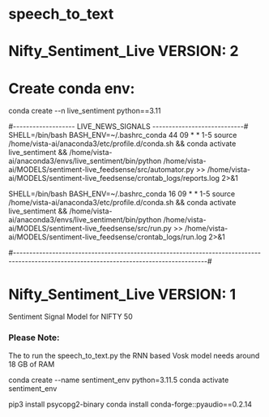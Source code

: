 # speech_to_text
# Nifty_Sentiment_Live VERSION: 2

# Create conda env:
conda create --n live_sentiment python==3.11

#------------------- LIVE_NEWS_SIGNALS ----------------------------#
SHELL=/bin/bash
BASH_ENV=~/.bashrc_conda
44 09 * * 1-5 source /home/vista-ai/anaconda3/etc/profile.d/conda.sh && conda activate live_sentiment && /home/vista-ai/anaconda3/envs/live_sentiment/bin/python /home/vista-ai/MODELS/sentiment-live_feedsense/src/automator.py >> /home/vista-ai/MODELS/sentiment-live_feedsense/crontab_logs/reports.log 2>&1

SHELL=/bin/bash
BASH_ENV=~/.bashrc_conda
16 09 * * 1-5 source /home/vista-ai/anaconda3/etc/profile.d/conda.sh && conda activate live_sentiment && /home/vista-ai/anaconda3/envs/live_sentiment/bin/python /home/vista-ai/MODELS/sentiment-live_feedsense/src/run.py >> /home/vista-ai/MODELS/sentiment-live_feedsense/crontab_logs/run.log 2>&1




#-----------------------------------------------------------------------------------------------------------------------------------------#


# Nifty_Sentiment_Live VERSION: 1
Sentiment Signal Model for NIFTY 50

### Please Note:
The to run the speech_to_text.py the RNN based Vosk model needs around 18 GB of RAM


conda create --name sentiment_env python=3.11.5
conda activate sentiment_env

pip3 install psycopg2-binary
conda install conda-forge::pyaudio==0.2.14
